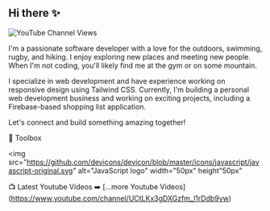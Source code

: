 ## Hi there ✨

![YouTube Channel Views](https://img.shields.io/youtube/channel/views/UCtLKx3gDXGzfm_l1rDdb9yw?style=social)

I'm a passionate software developer with a love for the outdoors, swimming, rugby, and hiking. I enjoy exploring new places and meeting new people. When I'm not coding, you'll likely find me at the gym or on some mountain.

I specialize in web development and have experience working on responsive design using Tailwind CSS. Currently, I'm building a personal web development business and working on exciting projects, including a Firebase-based shopping list application.

Let's connect and build something amazing together!

🧰 Toolbox

<img src="https://github.com/devicons/devicon/blob/master/icons/javascript/javascript-original.svg" alt="JavaScript logo" width="50px" height"50px"

📺 Latest Youtube Videos
➡️ [...more Youtube Videos] (https://www.youtube.com/channel/UCtLKx3gDXGzfm_l1rDdb9yw)


<!--
**RayshaanFish/RayshaanFish** is a ✨ _special_ ✨ repository because its `README.md` (this file) appears on your GitHub profile.


- 🔭 I’m currently working on ...
- 🌱 I’m currently learning ...
- 👯 I’m looking to collaborate on ...
- 🤔 I’m looking for help with ...
- 🌱 I’m currently learning ...



-->
